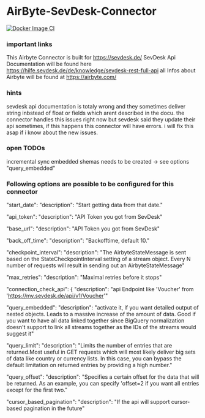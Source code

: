 # AirByte-SevDesk-Connector

[![Docker Image CI](https://github.com/fl0wm0ti0n/AirByte-SevDesk-Connector/actions/workflows/docker-image-sevdesk.yml/badge.svg)](https://github.com/fl0wm0ti0n/AirByte-SevDesk-Connector/actions/workflows/docker-image-sevdesk.yml)

### important links
This Airbyte Connector is built for https://sevdesk.de/
SevDesk Api Documentation will be found here https://hilfe.sevdesk.de/de/knowledge/sevdesk-rest-full-api
all Infos about Airbyte will be found at https://airbyte.com/

### hints
sevdesk api documentation is totaly wrong and they sometimes deliver string inbstead of float or fields which arent described in the docu. 
the connector handles this issues right now but sevdesk said they update their api sometimes, if this happens this connector will have errors. i will fix this asap if i know about the new issues.

### open TODOs
incremental sync
embedded shemas needs to be created -> see options "query_embedded"


### Following options are possible to be configured for this connector
"start_date":
"description": "Start getting data from that date."

"api_token":
"description": "API Token you got from SevDesk"

"base_url":
"description": "API Token you got from SevDesk"

"back_off_time":
"description": "Backofftime, default 10."

"checkpoint_interval":
"description": "The AirbyteStateMessage is sent based on the StateCheckpointInterval setting of a stream object. Every N number of requests will result in sending out an AirbyteStateMessage"

"max_retries":
"description": "Maximal retries before it stops"

"connection_check_api": {
"description": "api Endpoint like 'Voucher' from 'https://my.sevdesk.de/api/v1/Voucher'"

"query_embedded":
"description": "activate it, if you want detailed output of nested objects. Leads to a massive increase of the amount of data. Good if you want to have all data linked together since BigQuery normalization doesn't support to link all streams together as the IDs of the streams would suggest it"

"query_limit":
"description": "Limits the number of entries that are returned.Most useful in GET requests which will most likely deliver big sets of data like country or currency lists. In this case, you can bypass the default limitation on returned entries by providing a high number."

"query_offset":
"description": "Specifies a certain offset for the data that will be returned. As an example, you can specify 'offset=2 if you want all entries except for the first two."
        
"cursor_based_pagination":
"description": "If the api will support cursor-based pagination in the future"
